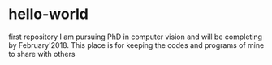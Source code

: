 # hello-world
first repository
I am pursuing PhD in computer vision and will be completing by February'2018. 
This place is for keeping the codes and programs of mine to share with others
